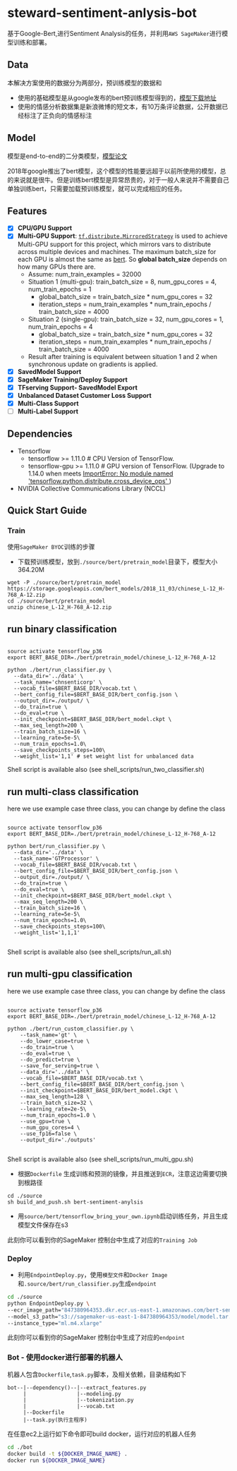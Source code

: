# steward-sentiment-anlysis-bot
基于Google-Bert,进行Sentiment Analysis的任务，并利用`AWS SageMaker`进行模型训练和部署。

## Data
本解决方案使用的数据分为两部分，预训练模型的数据和
* 使用的基础模型是从google发布的bert预训练模型得到的，[模型下载地址](https://storage.googleapis.com/bert_models/2018_11_03/chinese_L-12_H-768_A-12.zip)
* 使用的情感分析数据集是新浪微博的短文本，有10万条评论数据，公开数据已经标注了正负向的情感标注

## Model
模型是end-to-end的二分类模型，[模型论文](https://arxiv.org/abs/1810.04805)

2018年google推出了bert模型，这个模型的性能要远超于以前所使用的模型，总的来说就是很牛。但是训练bert模型是异常昂贵的，对于一般人来说并不需要自己单独训练bert，只需要加载预训练模型，就可以完成相应的任务。

## Features

- [x] **CPU/GPU Support**
- [x] **Multi-GPU Support**: [`tf.distribute.MirroredStrategy`](https://www.tensorflow.org/api_docs/python/tf/distribute/MirroredStrategy) is used to achieve Multi-GPU support for this project, which mirrors vars to distribute across multiple devices and machines. The maximum batch_size for each GPU is almost the same as [bert](https://github.com/google-research/bert/blob/master/README.md#out-of-memory-issues). So **global batch_size** depends on how many GPUs there are.
    - Assume: num_train_examples = 32000
    - Situation 1 (multi-gpu): train_batch_size = 8, num_gpu_cores = 4, num_train_epochs = 1
        - global_batch_size = train_batch_size * num_gpu_cores = 32
        - iteration_steps = num_train_examples * num_train_epochs / train_batch_size = 4000
    - Situation 2 (single-gpu): train_batch_size = 32, num_gpu_cores = 1, num_train_epochs = 4
        - global_batch_size = train_batch_size * num_gpu_cores = 32
        - iteration_steps = num_train_examples * num_train_epochs / train_batch_size = 4000
    - Result after training is equivalent between situation 1 and 2 when synchronous update on gradients is applied.
- [x] **SavedModel Support**
- [x] **SageMaker Training/Deploy Support**
- [x] **TFserving Support- SavedModel Export**
- [x] **Unbalanced Dataset Customer Loss Support**
- [x] **Multi-Class Support**
- [ ] **Multi-Label Support**

## Dependencies

- Tensorflow
  - tensorflow >= 1.11.0   # CPU Version of TensorFlow.
  - tensorflow-gpu  >= 1.11.0  # GPU version of TensorFlow. (Upgrade to 1.14.0 when meets [ImportError: No module named 'tensorflow.python.distribute.cross_device_ops' ](https://github.com/HaoyuHu/bert-multi-gpu/issues/11))
- NVIDIA Collective Communications Library (NCCL)

## Quick Start Guide
### Train
使用`SageMaker BYOC`训练的步骤
* 下载预训练模型，放到`./source/bert/pretrain_model`目录下，模型大小364.20M

```
wget -P ./source/bert/pretrain_model https://storage.googleapis.com/bert_models/2018_11_03/chinese_L-12_H-768_A-12.zip
cd ./source/bert/pretrain_model
unzip chinese_L-12_H-768_A-12.zip 
```

## run binary classification 
```

source activate tensorflow_p36
export BERT_BASE_DIR=./bert/pretrain_model/chinese_L-12_H-768_A-12

python ./bert/run_classifier.py \
  --data_dir='../data' \
  --task_name='chnsenticorp' \
  --vocab_file=$BERT_BASE_DIR/vocab.txt \
  --bert_config_file=$BERT_BASE_DIR/bert_config.json \
  --output_dir=./output/ \
  --do_train=true \
  --do_eval=true \
  --init_checkpoint=$BERT_BASE_DIR/bert_model.ckpt \
  --max_seq_length=200 \
  --train_batch_size=16 \
  --learning_rate=5e-5\
  --num_train_epochs=1.0\
  --save_checkpoints_steps=100\
  --weight_list='1,1' # set weight list for unbalanced data
```

Shell script is available also (see shell_scripts/run_two_classifier.sh)


## run multi-class classification 

here we use example case three class, you can change by define the class

```

source activate tensorflow_p36
export BERT_BASE_DIR=./bert/pretrain_model/chinese_L-12_H-768_A-12

python bert/run_classifier.py \
  --data_dir='../data' \
  --task_name='GTProcessor' \
  --vocab_file=$BERT_BASE_DIR/vocab.txt \
  --bert_config_file=$BERT_BASE_DIR/bert_config.json \
  --output_dir=./output/ \
  --do_train=true \
  --do_eval=true \
  --init_checkpoint=$BERT_BASE_DIR/bert_model.ckpt \
  --max_seq_length=200 \
  --train_batch_size=16 \
  --learning_rate=5e-5\
  --num_train_epochs=1.0\
  --save_checkpoints_steps=100\
  --weight_list='1,1,1'
  
```

Shell script is available also (see shell_scripts/run_all.sh)

## run multi-gpu classification 

here we use example case three class, you can change by define the class

```

source activate tensorflow_p36
export BERT_BASE_DIR=./bert/pretrain_model/chinese_L-12_H-768_A-12

python ./bert/run_custom_classifier.py \
    --task_name='gt' \
    --do_lower_case=true \
    --do_train=true \
    --do_eval=true \
    --do_predict=true \
    --save_for_serving=true \
    --data_dir='../data' \
    --vocab_file=$BERT_BASE_DIR/vocab.txt \
    --bert_config_file=$BERT_BASE_DIR/bert_config.json \
    --init_checkpoint=$BERT_BASE_DIR/bert_model.ckpt \
    --max_seq_length=128 \
    --train_batch_size=32 \
    --learning_rate=2e-5\
    --num_train_epochs=1.0 \
    --use_gpu=true \
    --num_gpu_cores=4 \
    --use_fp16=false \
    --output_dir='./outputs'
  
```

Shell script is available also (see shell_scripts/run_multi_gpu.sh)


* 根据`Dockerfile` 生成训练和预测的镜像，并且推送到`ECR`，注意这边需要切换到根路径
        
```
cd ./source
sh build_and_push.sh bert-sentiment-anylsis
```

* 用`source/bert/tensorflow_bring_your_own.ipynb`启动训练任务，并且生成模型文件保存在s3

此刻你可以看到你的SageMaker 控制台中生成了对应的`Training Job`


### Deploy
* 利用`EndpointDeploy.py`，使用`模型文件`和`Docker Image`和`.source/bert/run_classifier.py`生成`endpoint`

```sh
cd ./source
python EndpointDeploy.py \
--ecr_image_path="847380964353.dkr.ecr.us-east-1.amazonaws.com/bert-sentiment-anylsis:latest" \
--model_s3_path="s3://sagemaker-us-east-1-847380964353/model/model.tar.gz" \
--instance_type="ml.m4.xlarge"
```
此刻你可以看到你的SageMaker 控制台中生成了对应的`endpoint`


### Bot - 使用docker进行部署的机器人

机器人包含`Dockerfile`,`task.py`脚本，及相关依赖，目录结构如下

```
bot--|--dependency()--|--extract_features.py
     |                |--modeling.py
     |                |--tokenization.py
     |                |--vocab.txt
     |--Dockerfile
     |--task.py(执行主程序)
```

在任意ec2上运行如下命令即可build docker，运行对应的机器人任务
```sh
cd ./bot 
docker build -t ${DOCKER_IMAGE_NAME} .
docker run ${DOCKER_IMAGE_NAME}
```



